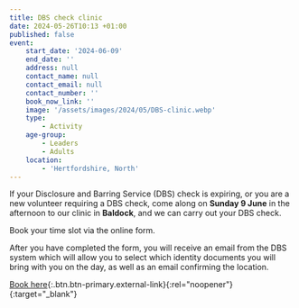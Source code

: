 ```yaml
---
title: DBS check clinic
date: 2024-05-26T10:13 +01:00
published: false
event:
    start_date: '2024-06-09'
    end_date: ''
    address: null
    contact_name: null
    contact_email: null
    contact_number: ''
    book_now_link: ''
    image: '/assets/images/2024/05/DBS-clinic.webp'
    type:
        - Activity
    age-group:
        - Leaders
        - Adults
    location:
        - 'Hertfordshire, North'
---
```

If your Disclosure and Barring Service (DBS) check is expiring, or you are a new volunteer requiring a DBS check, come along on **Sunday 9 June** in the afternoon to our clinic in **Baldock**, and we can carry out your DBS check.

Book your time slot via the online form.

After you have completed the form, you will receive an email from the DBS system which will allow you to select which identity documents you will bring with you on the day, as well as an email confirming the location.

[Book here](https://forms.office.com/e/VjAHSyKjuV){:.btn.btn-primary.external-link}{:rel="noopener"}{:target="_blank"}
